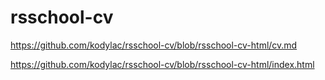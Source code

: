 # rsschool-cv


https://github.com/kodylac/rsschool-cv/blob/rsschool-cv-html/cv.md

https://github.com/kodylac/rsschool-cv/blob/rsschool-cv-html/index.html



